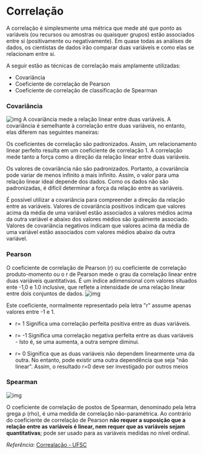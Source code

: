 
# Correlação

A correlação é simplesmente uma métrica que mede até que ponto as variáveis ​​(ou recursos ou amostras ou quaisquer grupos) estão associados entre si (positivamente ou negativamente). Em quase todas as análises de dados, os cientistas de dados irão comparar duas variáveis ​​e como elas se relacionam entre si.

A seguir estão as técnicas de correlação mais amplamente utilizadas:

- Covariância
- Coeficiente de correlação de Pearson
- Coeficiente de correlação de classificação de Spearman

### Covariância 
![img](https://miro.medium.com/max/456/0*LM51UdtMMD-5cxKa.png)
A covariância mede a relação linear entre duas variáveis. A covariância é semelhante à correlação entre duas variáveis, no entanto, elas diferem nas seguintes maneiras:

Os coeficientes de correlação são padronizados. Assim, um relacionamento linear perfeito resulta em um coeficiente de correlação 1. A correlação mede tanto a força como a direção da relação linear entre duas variáveis.

Os valores de covariância não são padronizados. Portanto, a covariância pode variar de menos infinito a mais infinito. Assim, o valor para uma relação linear ideal depende dos dados. Como os dados não são padronizadas, é difícil determinar a força da relação entre as variáveis.

É possível utilizar a covariância para compreender a direção da relação entre as variáveis. Valores de covariância positivos indicam que valores acima da média de uma variável estão associados a valores médios acima da outra variável e abaixo dos valores médios são igualmente associado. Valores de covariância negativos indicam que valores acima da média de uma variável estão associados com valores médios abaixo da outra variável.

### Pearson

O coeficiente de correlação de Pearson (r) ou coeficiente de correlação
produto-momento ou o r de Pearson mede o grau da correlação linear entre
duas variáveis quantitativas. É um índice adimensional com valores situados
ente -1,0 e 1.0 inclusive, que reflete a intensidade de uma relação linear entre
dois conjuntos de dados.
![img](https://upload.wikimedia.org/wikipedia/commons/thumb/3/34/Correlation_coefficient.png/400px-Correlation_coefficient.png)

Este coeficiente, normalmente representado pela letra "r" assume apenas
valores entre -1 e 1.

- r= 1 Significa uma correlação perfeita positiva entre as duas variáveis.

- r= -1 Significa uma correlação negativa perfeita entre as duas variáveis - Isto é, se uma aumenta, a outra sempre diminui.
  
- r= 0 Significa que as duas variáveis não dependem linearmente uma da outra.
No entanto, pode existir uma outra dependência que seja "não linear". Assim, o
resultado r=0 deve ser investigado por outros meios


### Spearman
![img](https://assets.datacamp.com/production/repositories/4371/datasets/0620bcd29b194d576ee6399b51223fef6994a433/spearmannHW.png)

O coeficiente de correlação de postos de Spearman, denominado pela letra
grega ρ (rho), é uma medida de correlação não-paramétrica. Ao contrário do
coeficiente de correlação de Pearson <b>não requer a suposição que a relação
entre as variáveis é linear, nem requer que as variáveis sejam quantitativas</b>;
pode ser usado para as variáveis medidas no nível ordinal. 


<i>Referência:</i>
[Correalação - UFSC](https://www.inf.ufsc.br/~vera.carmo/Correlacao/Correlacao_Pearson_Spearman_Kendall.pdf)
